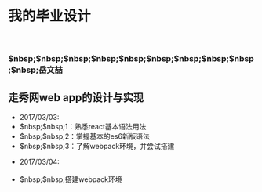 <h1>我的毕业设计</h1>     
<h3>$nbsp;$nbsp;$nbsp;$nbsp;$nbsp;$nbsp;$nbsp;$nbsp;$nbsp;$nbsp;岳文喆</h3>
<h2>走秀网web app的设计与实现</h2>
<ul>
     <li>2017/03/03:</li>
     <li>$nbsp;$nbsp;1：熟悉react基本语法用法</li>
     <li>$nbsp;$nbsp;2：掌握基本的es6新版语法</li>
     <li>$nbsp;$nbsp;3：了解webpack环境，并尝试搭建</li>
</ul>
<ul>
     <li>2017/03/04:</li>
     <li>$nbsp;$nbsp;搭建webpack环境</li>
</ul>

